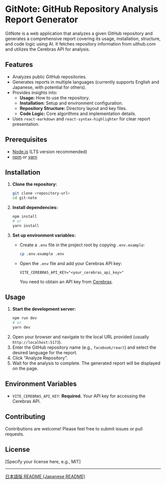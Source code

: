 # GitNote: GitHub Repository Analysis Report Generator

GitNote is a web application that analyzes a given GitHub repository and generates a comprehensive report covering its usage, installation, structure, and code logic using AI. It fetches repository information from uithub.com and utilizes the Cerebras API for analysis.

## Features

*   Analyzes public GitHub repositories.
*   Generates reports in multiple languages (currently supports English and Japanese, with potential for others).
*   Provides insights into:
    *   **Usage:** How to use the repository.
    *   **Installation:** Setup and environment configuration.
    *   **Repository Structure:** Directory layout and key files.
    *   **Code Logic:** Core algorithms and implementation details.
*   Uses `react-markdown` and `react-syntax-highlighter` for clear report presentation.

## Prerequisites

*   [Node.js](https://nodejs.org/) (LTS version recommended)
*   [npm](https://www.npmjs.com/) or [yarn](https://yarnpkg.com/)

## Installation

1.  **Clone the repository:**
    ```bash
    git clone <repository-url>
    cd git-note
    ```

2.  **Install dependencies:**
    ```bash
    npm install
    # or
    yarn install
    ```

3.  **Set up environment variables:**
    *   Create a `.env` file in the project root by copying `.env.example`:
        ```bash
        cp .env.example .env
        ```
    *   Open the `.env` file and add your Cerebras API key:
        ```env
        VITE_CEREBRAS_API_KEY="<your_cerebras_api_key>"
        ```
        You need to obtain an API key from [Cerebras](https://www.cerebras.net/).

## Usage

1.  **Start the development server:**
    ```bash
    npm run dev
    # or
    yarn dev
    ```
2.  Open your browser and navigate to the local URL provided (usually `http://localhost:5173`).
3.  Enter the GitHub repository name (e.g., `facebook/react`) and select the desired language for the report.
4.  Click "Analyze Repository".
5.  Wait for the analysis to complete. The generated report will be displayed on the page.

## Environment Variables

*   `VITE_CEREBRAS_API_KEY`: **Required.** Your API key for accessing the Cerebras API.

## Contributing

Contributions are welcome! Please feel free to submit issues or pull requests.

## License

[Specify your license here, e.g., MIT]

---

[日本語版 README (Japanese README)](README_ja.md)
